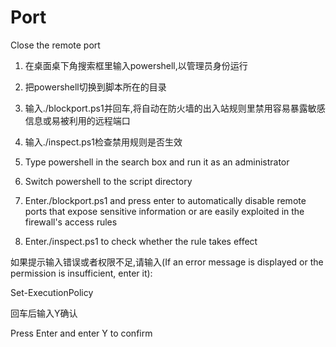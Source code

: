 # Port
Close the remote port
1. 在桌面桌下角搜索框里输入powershell,以管理员身份运行
2. 把powershell切换到脚本所在的目录
3. 输入./blockport.ps1并回车,将自动在防火墙的出入站规则里禁用容易暴露敏感信息或易被利用的远程端口
4. 输入./inspect.ps1检查禁用规则是否生效

1. Type powershell in the search box and run it as an administrator

2. Switch powershell to the script directory

3. Enter./blockport.ps1 and press enter to automatically disable remote ports that expose sensitive information or are easily exploited in the firewall's access rules

4. Enter./inspect.ps1 to check whether the rule takes effect

如果提示输入错误或者权限不足,请输入(If an error message is displayed or the permission is insufficient, enter it):

Set-ExecutionPolicy

回车后输入Y确认

Press Enter and enter Y to confirm


